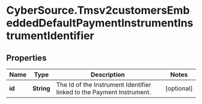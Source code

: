 # CyberSource.Tmsv2customersEmbeddedDefaultPaymentInstrumentInstrumentIdentifier

## Properties
Name | Type | Description | Notes
------------ | ------------- | ------------- | -------------
**id** | **String** | The Id of the Instrument Identifier linked to the Payment Instrument.  | [optional] 


